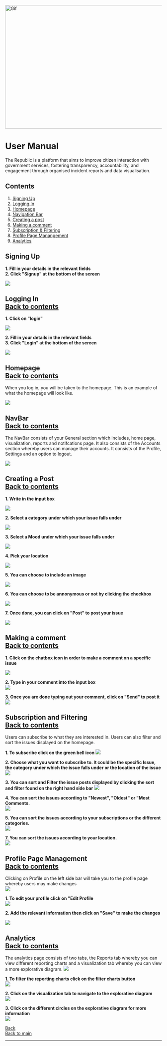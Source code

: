 <div>
    <img src="../images/gifs/UserManual.gif" alt="Gif" style="width: 1584px; height: 396px;"/>
</div>

# User Manual

The Republic is a platform that aims to improve citizen interaction with government services, fostering transparency, accountability, and engagement through organised incident reports and data visualisation.

## Contents

1. [Signing Up](#signing-up)
2. [Logging In](#logging-in-back-to-contents)
3. [Homepage](#homepage-back-to-contents)
4. [Navigation Bar](#navbar-back-to-contents)
5. [Creating a post](#Creating-a-post-back-to-contents)
6. [Making a comment](#making-a-comment-back-to-contents)
7. [Subscription & Filtering](#subscription-and-filtering-back-to-contents)
8. [Profile Page Manangement](#profile-page-management-back-to-contents)
9. [Analytics](#analytics-back-to-contents)

## Signing Up

**1. Fill in your details in the relevant fields**<br>
**2. Click "Signup" at the bottom of the screen**

<img src="../images/User Manual Screenshots/Signing Up.jpg"/>

## Logging In<br> [Back to contents](#contents)

**1. Click on "login"**

<img src="../images/User Manual Screenshots/LOGIN_1.jpg"/>

**2. Fill in your details in the relevant fields**<br>
**3. Click "Login" at the bottom of the screen**

 <img src="../images/User Manual Screenshots/LOGIN_2.jpg"/>

## Homepage<br> [Back to contents](#contents)

When you log in, you will be taken to the homepage. This is an example of what the homepage will look like.

 <img src="../images/User Manual Screenshots/HomePagev2.png"/>

## NavBar<br> [Back to contents](#contents)

The NavBar consists of your General section which includes, home page, visualization, reports and notifcations page. It also consists of the Accounts section whereby users can manage their accounts. It consists of the Profile, Settings and an option to logout.

 <img src="../images/User Manual Screenshots/NavBarv2.png"/>

## Creating a Post<br> [Back to contents](#contents)

**1. Write in the input box**

 <img src="../images/User Manual Screenshots/IssuePost.png"/>

**2. Select a category under which your issue falls under**

<img src="../images/User Manual Screenshots/IssuePost_2.png"/>

**3. Select a Mood under which your issue falls under**

<img src="../images/User Manual Screenshots/IssuePost_3.png"/>

**4. Pick your location**

<img src="../images/User Manual Screenshots/IssuePostv2.png"/>

**5. You can choose to include an image**

<img src="../images/User Manual Screenshots/IssuePostv2-1.png"/>

**6. You can choose to be annonymous or not by clicking the checkbox**

<img src="../images/User Manual Screenshots/IssuePost_4.png"/>

**7. Once done, you can click on "Post" to post your issue**

<img src="../images/User Manual Screenshots/IssuePost_5.png"/>

## Making a comment<br> [Back to contents](#contents)

**1. Click on the chatbox icon in order to make a comment on a specific issue**<br>

<img src="../images/User Manual Screenshots/Comments.jpg"/><br>

**2. Type in your comment into the input box**<br>
<img src="../images/User Manual Screenshots/Comments_2.jpg"/><br>

**3. Once you are done typing out your comment, click on "Send" to post it**<br>
<img src="../images/User Manual Screenshots/Comments_3.jpg"/><br>

## Subscription and Filtering<br> [Back to contents](#contents)

Users can subscribe to what they are interested in. Users can also filter and sort the issues displayed on the homepage.

**1. To subscribe click on the green bell icon**
<img src="../images/User Manual Screenshots/Subscribe.png"/>

**2. Choose what you want to subscribe to. It could be the specific Issue, the category under which the issue falls under or the location of the issue**<br>
<img src="../images/User Manual Screenshots/Subscribe_2.png"/>

**3. You can sort and Filter the issue posts displayed by clicking the sort and filter found on the right hand side bar**
<img src="../images/User Manual Screenshots/Subscribev2.png"/><br>

**4. You can sort the issues according to "Newest", "Oldest" or "Most Comments.**<br>
<img src="../images/User Manual Screenshots/Subscribev2-2.png"/><br>

**5. You can sort the issues according to your subscriptions or the different categories.**<br>
<img src="../images/User Manual Screenshots/Subscribev2-3.png"/>

**7. You can sort the issues according to your location.**<br>
<img src="../images/User Manual Screenshots/Subscribev2-4.png"/>

## Profile Page Management<br> [Back to contents](#contents)

Clicking on Profile on the left side bar will take you to the profile page whereby users may make changes<br>
<img src="../images/User Manual Screenshots/ProfilePagev2.png"/>

**1. To edit your profile click on "Edit Profile**<br>
<img src="../images/User Manual Screenshots/ProfilePagev2-2.png"/><br>

**2. Add the relevant information then click on "Save" to make the changes**<br>

<img src="../images/User Manual Screenshots/ProfilePage_4.png"/><br>

## Analytics<br> [Back to contents](#contents)

The analytics page consists of two tabs, the Reports tab whereby you can view different reporting charts and a visualization tab whereby you can view a more explorative diagram.
<img src="../images/User Manual Screenshots/Analytics.png"/>

**1. To filter the reporting charts click on the filter charts button**<br>
<img src="../images/User Manual Screenshots/Analytics_2.png"/><br>

**2. Click on the visualization tab to navigate to the explorative diagram**<br>
<img src="../images/User Manual Screenshots/Analytics_3.png"/><br>

**3. Click on the different circles on the explorative diagram for more information**<br>
<img src="../images/User Manual Screenshots/Analytics_4.png"/><br>



[Back](./../README.md)<br>
[Back to main](/README.md)

---
